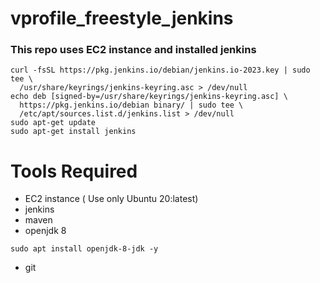 # vprofile_freestyle_jenkins
### This repo uses EC2 instance and installed jenkins 

```
curl -fsSL https://pkg.jenkins.io/debian/jenkins.io-2023.key | sudo tee \
  /usr/share/keyrings/jenkins-keyring.asc > /dev/null
echo deb [signed-by=/usr/share/keyrings/jenkins-keyring.asc] \
  https://pkg.jenkins.io/debian binary/ | sudo tee \
  /etc/apt/sources.list.d/jenkins.list > /dev/null
sudo apt-get update
sudo apt-get install jenkins
```

# Tools Required 
- EC2 instance ( Use only Ubuntu 20:latest)
- jenkins 
- maven 
- openjdk 8
```
sudo apt install openjdk-8-jdk -y
```
- git
